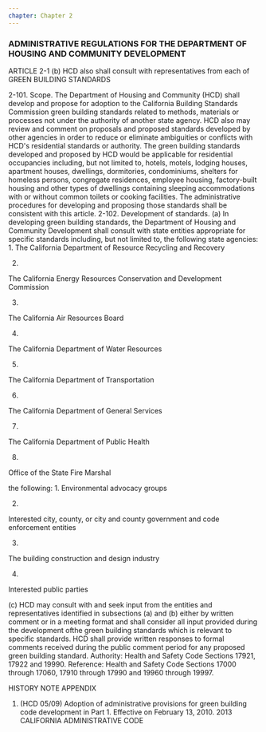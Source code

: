 ```yaml
---
chapter: Chapter 2
---
```


### ADMINISTRATIVE REGULATIONS FOR THE DEPARTMENT OF HOUSING AND COMMUNITY DEVELOPMENT

ARTICLE 2-1 (b) HCD also shall consult with representatives from each of GREEN BUILDING STANDARDS

2-101. Scope. The Department of Housing and Community (HCD) shall develop and propose for adoption to the California Building Standards Commission green building standards related to methods, materials or processes not under the authority of another state agency. HCD also may review and comment on proposals and proposed standards developed by other agencies in order to reduce or eliminate ambiguities or conflicts with HCD's residential standards or authority. The green building standards developed and proposed by HCD would be applicable for residential occupancies including, but not limited to, hotels, motels, lodging houses, apartment houses, dwellings, dormitories, condominiums, shelters for homeless persons, congregate residences, employee housing, factory-built housing and other types of dwellings containing sleeping accommodations with or without common toilets or cooking facilities. The administrative procedures for developing and proposing those standards shall be consistent with this article.
2-102. Development of standards.
(a) In developing green building standards, the Department of Housing and Community Development shall consult with state entities appropriate for specific standards including, but not limited to, the following state agencies:
1.
The California Department of Resource Recycling and Recovery

2.
The California Energy Resources Conservation and Development Commission

3.
The California Air Resources Board

4.
The California Department of Water Resources

5.
The California Department of Transportation

6.
The California Department of General Services

7.
The California Department of Public Health

8.
Office of the State Fire Marshal



the following:
1.
Environmental advocacy groups

2.
Interested city, county, or city and county government and code enforcement entities

3.
The building construction and design industry

4.
Interested public parties


(c) HCD may consult with and seek input from the entities and representatives identified in subsections (a) and (b) either by written comment or in a meeting format and shall consider all input provided during the development ofthe green building standards which is relevant to specific standards. HCD shall provide written responses to formal comments received during the public comment period for any proposed green building standard.
Authority: Health and Safety Code Sections 17921, 17922 and 19990. Reference: Health and Safety Code Sections 17000 through 17060, 17910 through 17990 and 19960 through 19997.

HISTORY NOTE APPENDIX

1. (HCD 05/09) Adoption of administrative provisions for green building code development in Part 1. Effective on February 13, 2010.
2013 CALIFORNIA ADMINISTRATIVE CODE
